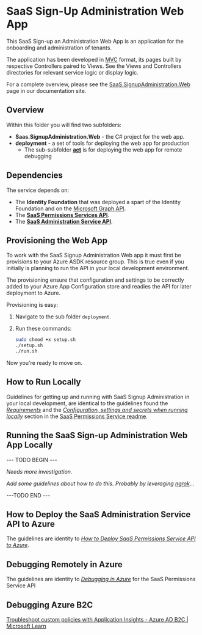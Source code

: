 # SaaS Sign-Up Administration Web App

This SaaS Sign-up an Administration Web App is an application for the onboarding and administration of tenants.

The application has been developed in [MVC](https://docs.microsoft.com/en-us/aspnet/core/mvc/overview?view=aspnetcore-6.0) format, its pages built by respective Controllers paired to Views. See the Views and Controllers directories for relevant service logic or display logic.

For a complete overview, please see the [SaaS.SignupAdministration.Web](https://azure.github.io/azure-saas/components/signup-administration/) page in our documentation site.

## Overview

Within this folder you will find two subfolders:

- **Saas.SignupAdministration.Web** - the C# project for the web app.
- **deployment** - a set of tools for deploying the web app for production
  - The sub-subfolder **[act](./deployment/act)** is for deploying the web app for remote debugging 

## Dependencies

The service depends on:

- The **Identity Foundation** that was deployed a spart of the Identity Foundation and on the [Microsoft Graph API](https://learn.microsoft.com/en-us/graph/use-the-api).
- The **[SaaS Permissions Services API](./../Saas.Identity/Saas.Permissions/readme.md)**.
- The **[SaaS Administration Service API](./../Saas.Admin/readme.md)**.

## Provisioning the  Web App

To work with the SaaS Signup Administration Web app it must first be provisions to your Azure ASDK resource group. This is true even if you initially is planning to run the API in your local development environment. 

The provisioning ensure that configuration and settings to be correctly added to your Azure App Configuration store and readies the API for later deployment to Azure.

Provisioning is easy:

1. Navigate to the sub folder `deployment`.

2. Run these commands:

   ```bash
   sudo chmod +x setup.sh
   ./setup.sh
   ./run.sh
   ```

Now you're ready to move on.

## How to Run Locally

Guidelines for getting up and running with SaaS Signup Administration in your local development, are identical to the guidelines found the *[Requirements](./../Saas.Identity/Saas.Permissions/readme.md#Requirements)* and the *[Configuration, settings and secrets when running locally](./../Saas.Identity/Saas.Permissions/readme.md#running-the-saas-permissions-service-api-locally)* section in the [SaaS Permissions Service readme](./../Saas.Identity/Saas.Permissions/readme.md). 

## Running the SaaS Sign-up Administration Web App Locally

--- TODO BEGIN --- 

*Needs more investigation.*

*Add some guidelines about how to do this. Probably by leveraging [ngrok](https://ngrok.com/)...* 

---TODO END ---

## How to Deploy the SaaS Administration Service API to Azure

The guidelines are identity to *[How to Deploy SaaS Permissions Service API to Azure](./../Saas.Identity/Saas.Permissions/readme.md#how--to-deploy-saas-permissions-service-api-to-azure)*.

## Debugging Remotely in Azure

The guidelines are identity to *[Debugging in Azure](./../Saas.Identity/Saas.Permissions/readme.md#debugging-in-azure)* for the SaaS Permissions Service API

## Debugging Azure B2C



[Troubleshoot custom policies with Application Insights - Azure AD B2C | Microsoft Learn](https://learn.microsoft.com/en-us/azure/active-directory-b2c/troubleshoot-with-application-insights?pivots=b2c-custom-policy)